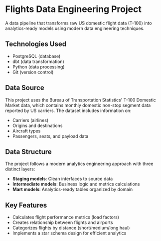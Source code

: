 # Flights Data Engineering Project

A data pipeline that transforms raw US domestic flight data (T-100) into analytics-ready models using modern data engineering techniques.

## Technologies Used
- PostgreSQL (database)
- dbt (data transformation)
- Python (data processing)
- Git (version control)

## Data Source
This project uses the Bureau of Transportation Statistics' T-100 Domestic Market data, which contains monthly domestic non-stop segment data reported by US carriers. The dataset includes information on:
- Carriers (airlines)
- Origins and destinations
- Aircraft types
- Passengers, seats, and payload data

## Data Structure
The project follows a modern analytics engineering approach with three distinct layers:
- **Staging models**: Clean interfaces to source data 
- **Intermediate models**: Business logic and metrics calculations
- **Mart models**: Analytics-ready tables organized by domain

## Key Features
- Calculates flight performance metrics (load factors)
- Creates relationship between flights and airports
- Categorizes flights by distance (short/medium/long haul)
- Implements a star schema design for efficient analytics
